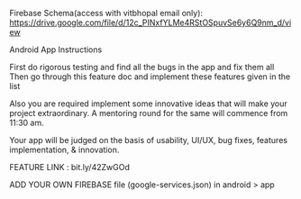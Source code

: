 

Firebase Schema(access with vitbhopal email only): https://drive.google.com/file/d/12c_PINxfYLMe4RStOSpuvSe6y6Q9nm_d/view

Android App Instructions

First do rigorous testing and find all the bugs in the app and fix them all
Then go through this feature doc and implement these features given in the list

Also you are required implement some innovative ideas that will make your project extraordinary. A mentoring round for the same will commence from 11:30 am.

Your app will be judged on the basis of usability, UI/UX, bug fixes, features implementation, & innovation.

FEATURE LINK : bit.ly/42ZwGOd

ADD YOUR OWN FIREBASE file (google-services.json) in android > app


